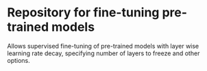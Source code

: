 # Repository for fine-tuning pre-trained models
Allows supervised fine-tuning of pre-trained models with layer wise learning rate decay, specifying number of layers to freeze and other options.
